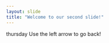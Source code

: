 ```yaml
---
layout: slide
title: "Welcome to our second slide!"
---
```

thursday
Use the left arrow to go back!
